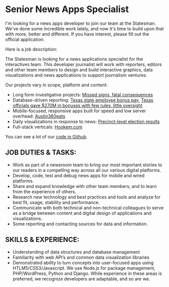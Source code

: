 Senior News Apps Specialist
============================

I'm looking for a news apps developer to join our team at the Statesman. We've done some incredible work lately, and now it's time to build upon that with more, better and different. If you have interest, please fill out the official application.

Here is a job description:

The Statesman is looking for a news applications specialist for the interactives team. This developer journalist will work with reporters, editors and other team members to design and build interactive graphics, data visualizations and news applications to support journalism ventures.

Our projects vary in scope, platform and content:

*  Long form investigative projects: [Missed signs, fatal consequences](http://projects.statesman.com/news/cps-missed-signs/)
* Database-driven reporting: [Texas state employee bonus pay](http://projects.statesman.com/news/bonus-database/), [Texas officials gave $270M in bonuses with few rules, little oversight](http://www.mystatesman.com/news/news/state-regional-govt-politics/texas-officials-gave-270m-in-bonuses-with-few-rule/nn8tH/)
* Mobile-focused, responsive apps built for speed and low server overhead: [Austin360eats](http://apps.statesman.com/austin360/eats/)
* Daily visualizations in response to news: [Precinct-level election results](http://projects.statesman.com/databases/election-maps/)
* Full-stack verticals: [Hookem.com](http://www.hookem.com/)

You can see a lot of our [code in Github](https://github.com/statesman).

## JOB DUTIES & TASKS:

* Work as part of a newsroom team to bring our most important stories to our readers in a compelling way across all our various digital platforms.
* Develop, code, test and debug news apps for mobile and wired platforms.
* Share and expand knowledge with other team members, and to learn from the experience of others.
* Research new technology and best practices and tools and analyze for best fit, usage, stability and performance.
* Communicate with both technical and non-technical colleagues to serve as a bridge between content and digital design of applications and visualizations.
* Some reporting and contacting sources for data and information.

## SKILLS & EXPERIENCE:

* Understanding of data structures and database management
* Familiarity with web API’s and common data visualization libraries
* Demonstrated ability to turn concepts into user-focused apps using HTLM5/CSS3/Javascript. We use Node.js for package management, PHP/WordPress, Python and Django. While experience in these areas is preferred, we recognize developers are adaptable, and so are we.
